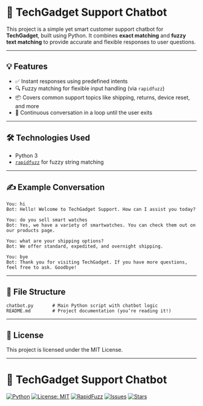 

# 🧠 TechGadget Support Chatbot

This project is a simple yet smart customer support chatbot for **TechGadget**, built using Python. It combines **exact matching** and **fuzzy text matching** to provide accurate and flexible responses to user questions.

---

## 💡 Features

* ✅ Instant responses using predefined intents
* 🔍 Fuzzy matching for flexible input handling (via `rapidfuzz`)
* 📦 Covers common support topics like shipping, returns, device reset, and more
* 🔄 Continuous conversation in a loop until the user exits

---

## 🛠 Technologies Used

* Python 3
* [`rapidfuzz`](https://github.com/maxbachmann/RapidFuzz) for fuzzy string matching

---



## ✍️ Example Conversation

```
You: hi  
Bot: Hello! Welcome to TechGadget Support. How can I assist you today?

You: do you sell smart watches  
Bot: Yes, we have a variety of smartwatches. You can check them out on our products page.

You: what are your shipping options?  
Bot: We offer standard, expedited, and overnight shipping.

You: bye  
Bot: Thank you for visiting TechGadget. If you have more questions, feel free to ask. Goodbye!
```

---

## 📂 File Structure

```
chatbot.py       # Main Python script with chatbot logic
README.md        # Project documentation (you’re reading it!)
```

---


## 📄 License

This project is licensed under the MIT License.

---
# 🧠 TechGadget Support Chatbot

[![Python](https://img.shields.io/badge/Python-3.8+-blue?logo=python&logoColor=white)](https://www.python.org/)
[![License: MIT](https://img.shields.io/badge/License-MIT-green.svg)](https://opensource.org/licenses/MIT)
[![RapidFuzz](https://img.shields.io/badge/Powered%20By-RapidFuzz-orange)](https://github.com/maxbachmann/RapidFuzz)
[![Issues](https://img.shields.io/github/issues/SarahBahary/TechGadget-Chatbot)](https://github.com/SarahBahary/TechGadget-Chatbot/issues)
[![Stars](https://img.shields.io/github/stars/SarahBahary/TechGadget-Chatbot?style=social)](https://github.com/SarahBahary/TechGadget-Chatbot/stargazers)


